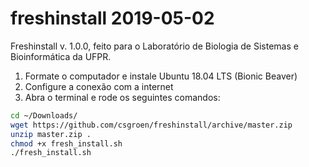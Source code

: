 # freshinstall 2019-05-02

Freshinstall v. 1.0.0, feito para o Laboratório de Biologia de Sistemas e Bioinformática da UFPR.

1. Formate o computador e instale Ubuntu 18.04 LTS (Bionic Beaver)
2. Configure a conexão com a internet
3. Abra o terminal e rode os seguintes comandos:

```bash
cd ~/Downloads/
wget https://github.com/csgroen/freshinstall/archive/master.zip
unzip master.zip .
chmod +x fresh_install.sh
./fresh_install.sh
```
